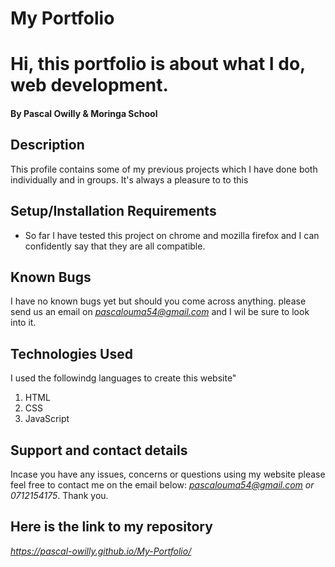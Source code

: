 # My Portfolio
# Hi, this portfolio is about what I do, web development. 
#### By Pascal Owilly & Moringa School
## Description
This profile contains some of my previous projects which I have done both individually and in groups. It's always a pleasure to to this
## Setup/Installation Requirements
* So far I have tested this project on chrome and mozilla firefox and I can confidently say that they are all compatible.
## Known Bugs
I have no known bugs yet but should you come across anything. please send us an email on *pascalouma54@gmail.com* and I wil be sure to look into it.
## Technologies Used
I used the followindg languages to create this website"
1. HTML
2. CSS
3. JavaScript
## Support and contact details
Incase you have any issues, concerns or questions using my website please feel free to contact me on the email below:
*pascalouma54@gmail.com
or
0712154175*. Thank you.

## Here is the link to my repository
*https://pascal-owilly.github.io/My-Portfolio/*
